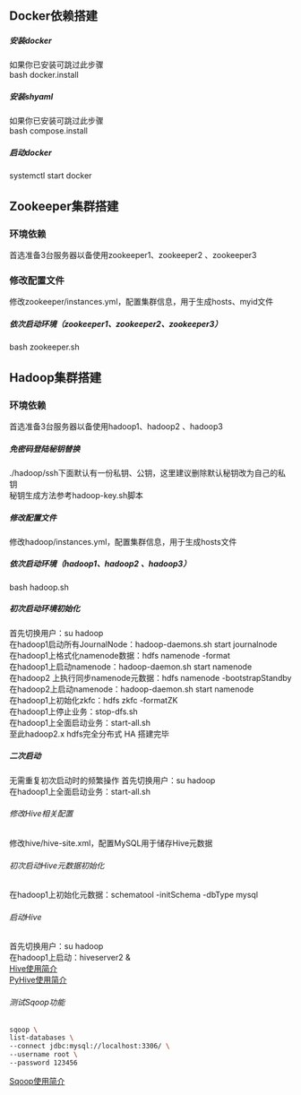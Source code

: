 ## Docker依赖搭建  
##### 安装docker  
如果你已安装可跳过此步骤  
bash docker.install  

##### 安装shyaml  
如果你已安装可跳过此步骤  
bash compose.install  

##### 启动docker   
systemctl start docker  

## Zookeeper集群搭建  
### 环境依赖  
首选准备3台服务器以备使用zookeeper1、zookeeper2 、zookeeper3  

### 修改配置文件  
修改zookeeper/instances.yml，配置集群信息，用于生成hosts、myid文件  

##### 依次启动环境（zookeeper1、zookeeper2、zookeeper3）  
bash zookeeper.sh  

## Hadoop集群搭建  
### 环境依赖  
首选准备3台服务器以备使用hadoop1、hadoop2 、hadoop3  

##### 免密码登陆秘钥替换
./hadoop/ssh下面默认有一份私钥、公钥，这里建议删除默认秘钥改为自己的私钥  
秘钥生成方法参考hadoop-key.sh脚本  

##### 修改配置文件
修改hadoop/instances.yml，配置集群信息，用于生成hosts文件  

##### 依次启动环境（hadoop1、hadoop2 、hadoop3）  
bash hadoop.sh  

##### 初次启动环境初始化  
首先切换用户：su hadoop  
在hadoop1启动所有JournalNode：hadoop-daemons.sh start journalnode  
在hadoop1上格式化namenode数据：hdfs namenode -format  
在hadoop1上启动namenode：hadoop-daemon.sh start namenode  
在hadoop2 上执行同步namenode元数据：hdfs namenode -bootstrapStandby  
在hadoop2上启动namenode：hadoop-daemon.sh start namenode  
在hadoop1上初始化zkfc：hdfs zkfc -formatZK  
在hadoop1上停止业务：stop-dfs.sh  
在hadoop1上全面启动业务：start-all.sh  
至此hadoop2.x hdfs完全分布式 HA 搭建完毕  

##### 二次启动
无需重复初次启动时的频繁操作
首先切换用户：su hadoop    
在hadoop1上全面启动业务：start-all.sh  

###### 修改Hive相关配置  
修改hive/hive-site.xml，配置MySQL用于储存Hive元数据  

###### 初次启动Hive元数据初始化  
在hadoop1上初始化元数据：schematool -initSchema -dbType mysql  

###### 启动Hive  
首先切换用户：su hadoop  
在hadoop1上启动：hiveserver2 &  
[Hive使用简介](hive.md)  
[PyHive使用简介](python.md)  

###### 测试Sqoop功能  
```bash
sqoop \
list-databases \
--connect jdbc:mysql://localhost:3306/ \
--username root \
--password 123456
```
[Sqoop使用简介](sqoop.md)  